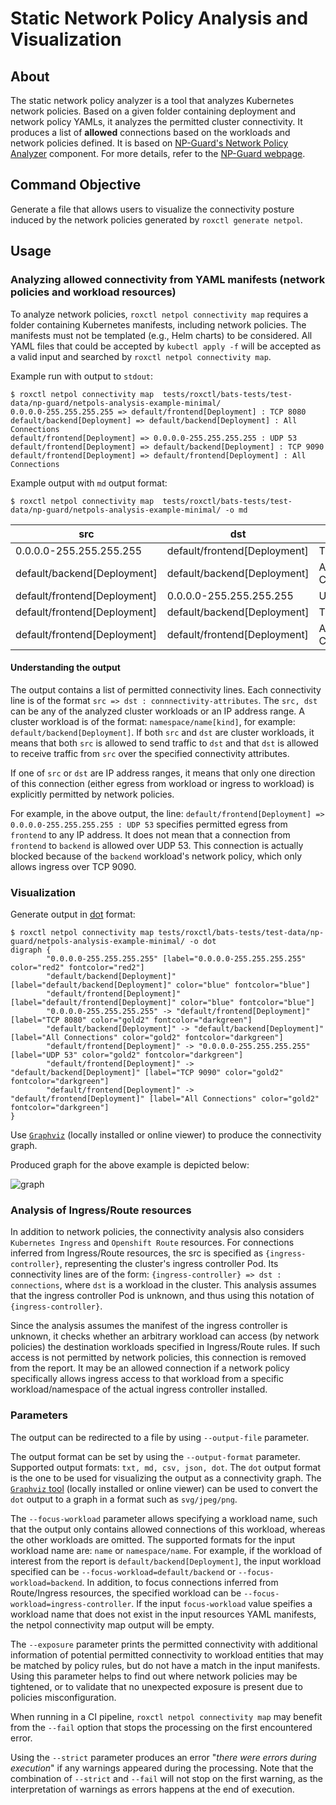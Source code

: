 # Static Network Policy Analysis and Visualization

## About
The static network policy analyzer is a tool that analyzes Kubernetes network policies.
Based on a given folder containing deployment and network policy YAMLs, it analyzes the permitted cluster connectivity.
It produces a list of **allowed** connections based on the workloads and network policies defined.
It is based on [NP-Guard's Network Policy Analyzer](https://github.com/np-guard/netpol-analyzer) component.
For more details, refer to the [NP-Guard webpage](https://np-guard.github.io/).

## Command Objective
Generate a file that allows users to visualize the connectivity posture induced by the network policies generated by `roxctl generate netpol`.

## Usage

### Analyzing allowed connectivity from YAML manifests (network policies and workload resources)
To analyze network policies, `roxctl netpol connectivity map` requires a folder containing Kubernetes manifests, including network policies.
The manifests must not be templated (e.g., Helm charts) to be considered.
All YAML files that could be accepted by `kubectl apply -f` will be accepted as a valid input and searched by `roxctl netpol connectivity map`.

Example run with output to `stdout`:

```shell
$ roxctl netpol connectivity map  tests/roxctl/bats-tests/test-data/np-guard/netpols-analysis-example-minimal/
0.0.0.0-255.255.255.255 => default/frontend[Deployment] : TCP 8080
default/backend[Deployment] => default/backend[Deployment] : All Connections
default/frontend[Deployment] => 0.0.0.0-255.255.255.255 : UDP 53
default/frontend[Deployment] => default/backend[Deployment] : TCP 9090
default/frontend[Deployment] => default/frontend[Deployment] : All Connections
```

Example output with `md` output format:
```shell
$ roxctl netpol connectivity map  tests/roxctl/bats-tests/test-data/np-guard/netpols-analysis-example-minimal/ -o md
```

| src | dst | conn |
|-----|-----|------|
| 0.0.0.0-255.255.255.255 | default/frontend[Deployment] | TCP 8080 |
| default/backend[Deployment] | default/backend[Deployment] | All Connections |
| default/frontend[Deployment] | 0.0.0.0-255.255.255.255 | UDP 53 |
| default/frontend[Deployment] | default/backend[Deployment] | TCP 9090 |
| default/frontend[Deployment] | default/frontend[Deployment] | All Connections |

#### Understanding the output

The output contains a list of permitted connectivity lines. Each connectivity line is of the format `src => dst : connnectivity-attributes`.
The `src, dst` can be any of the analyzed cluster workloads or an IP address range.
A cluster workload is of the format: `namespace/name[kind]`, for example: `default/backend[Deployment]`.
If both `src` and `dst` are cluster workloads, it means that both `src` is allowed to send traffic to `dst` and that `dst` is allowed to receive traffic from `src` over the specified connectivity attributes.

If one of `src` or `dst` are IP address ranges, it means that only one direction of this connection (either egress from workload or ingress to workload) is explicitly permitted by network policies.

For example, in the above output, the line: `default/frontend[Deployment] => 0.0.0.0-255.255.255.255 : UDP 53` specifies permitted egress from `frontend` to any IP address.
It does not mean that a connection from `frontend`  to `backend` is allowed over UDP 53. This connection is actually blocked because of the `backend` workload's network policy, which only allows ingress over TCP 9090.

### Visualization

Generate output in [dot](https://graphviz.org/doc/info/lang.html) format:
```shell
$ roxctl netpol connectivity map tests/roxctl/bats-tests/test-data/np-guard/netpols-analysis-example-minimal/ -o dot
digraph {
        "0.0.0.0-255.255.255.255" [label="0.0.0.0-255.255.255.255" color="red2" fontcolor="red2"]
        "default/backend[Deployment]" [label="default/backend[Deployment]" color="blue" fontcolor="blue"]
        "default/frontend[Deployment]" [label="default/frontend[Deployment]" color="blue" fontcolor="blue"]
        "0.0.0.0-255.255.255.255" -> "default/frontend[Deployment]" [label="TCP 8080" color="gold2" fontcolor="darkgreen"]
        "default/backend[Deployment]" -> "default/backend[Deployment]" [label="All Connections" color="gold2" fontcolor="darkgreen"]
        "default/frontend[Deployment]" -> "0.0.0.0-255.255.255.255" [label="UDP 53" color="gold2" fontcolor="darkgreen"]
        "default/frontend[Deployment]" -> "default/backend[Deployment]" [label="TCP 9090" color="gold2" fontcolor="darkgreen"]
        "default/frontend[Deployment]" -> "default/frontend[Deployment]" [label="All Connections" color="gold2" fontcolor="darkgreen"]
}
```

Use [`Graphviz`](https://graphviz.org/) (locally installed or online viewer) to produce the connectivity graph.

Produced graph for the above example is depicted below:

![graph](connectivity-graph-example.svg)


### Analysis of Ingress/Route resources

In addition to network policies, the connectivity analysis also considers `Kubernetes Ingress` and `Openshift Route` resources.
For connections inferred from Ingress/Route resources, the src is specified as `{ingress-controller}`, representing the cluster's ingress controller Pod.
Its connectivity lines are of the form: `{ingress-controller} => dst : connections`, where `dst` is a workload in the cluster.
This analysis assumes that the ingress controller Pod is unknown, and thus using this notation of `{ingress-controller}`.

Since the analysis assumes the manifest of the ingress controller is unknown, it checks whether an arbitrary workload can access (by network policies) the destination workloads specified in Ingress/Route rules.
If such access is not permitted by network policies, this connection is removed from the report.
It may be an allowed connection if a network policy specifically allows ingress access to that workload from a specific workload/namespace of the actual ingress controller installed.

### Parameters

The output can be redirected to a file by using `--output-file` parameter.

The output format can be set by using the `--output-format` parameter.
Supported output formats: `txt, md, csv, json, dot`. The `dot` output format is the one to be used for visualizing the output as a connectivity graph.
The [`Graphviz` tool](https://graphviz.org/) (locally installed or online viewer) can be used to convert the `dot` output to a graph in a format such as `svg/jpeg/png`.

The `--focus-workload` parameter allows specifying a workload name, such that the output only contains allowed connections of this workload, whereas the other workloads are omitted.
The supported formats for the input workload name are: `name` or `namespace/name`. For example, if the workload of interest from the report is `default/backend[Deployment]`, the input workload specified can be `--focus-workload=default/backend` or `--focus-workload=backend`. In addition, to focus connections inferred from Route/Ingress resources, the specified workload can be `--focus-workload=ingress-controller`.
If the input `focus-workload` value speifies a workload name that does not exist in the input resources YAML manifests, the netpol connectivity map output will be empty.

The `--exposure` parameter prints the permitted connectivity with additional information of potential permitted connectivity to workload entities that may be matched by policy rules, but do not have a match in the input manifests. Using this parameter helps to find out where network policies may be tightened, or to validate that no unexpected exposure is present due to policies misconfiguration.

When running in a CI pipeline, `roxctl netpol connectivity map` may benefit from the `--fail` option that stops the processing on the first encountered error.

Using the `--strict` parameter produces an error "_there were errors during execution_" if any warnings appeared during the processing. Note that the combination of `--strict` and `--fail` will not stop on the first warning, as the interpretation of warnings as errors happens at the end of execution.
